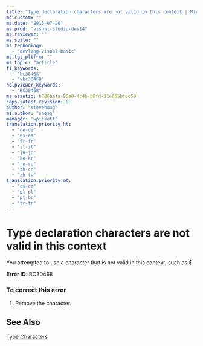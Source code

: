 ```yaml
---
title: "Type declaration characters are not valid in this context | Microsoft Docs"
ms.custom: ""
ms.date: "2015-07-20"
ms.prod: "visual-studio-dev14"
ms.reviewer: ""
ms.suite: ""
ms.technology: 
  - "devlang-visual-basic"
ms.tgt_pltfrm: ""
ms.topic: "article"
f1_keywords: 
  - "bc30468"
  - "vbc30468"
helpviewer_keywords: 
  - "BC30468"
ms.assetid: b786bafa-95e0-4c4b-b8fd-21e665bfed59
caps.latest.revision: 8
author: "stevehoag"
ms.author: "shoag"
manager: "wpickett"
translation.priority.ht: 
  - "de-de"
  - "es-es"
  - "fr-fr"
  - "it-it"
  - "ja-jp"
  - "ko-kr"
  - "ru-ru"
  - "zh-cn"
  - "zh-tw"
translation.priority.mt: 
  - "cs-cz"
  - "pl-pl"
  - "pt-br"
  - "tr-tr"
---
```

# Type declaration characters are not valid in this context
You attempted to use a character that is not valid in this context, such as $.  
  
 **Error ID:** BC30468  
  
### To correct this error  
  
1.  Remove the character.  
  
## See Also  
 [Type Characters](../../visual-basic/programming-guide/language-features/data-types/type-characters.md)